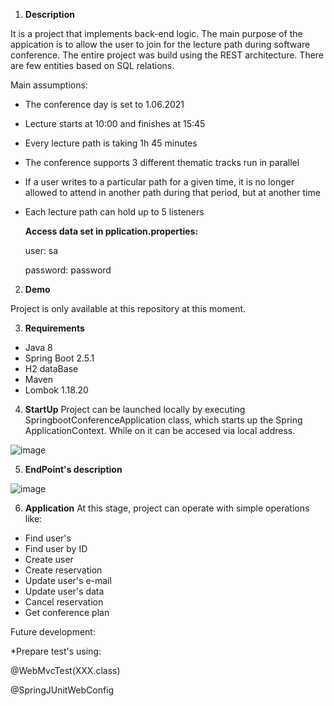 1. **Description**

  It is a project that implements back-end logic. The main purpose of the appication is to allow the user to join for the lecture path during software conference. The entire project was build using the REST architecture. There are few entities based on SQL relations.
  
Main assumptions:
* The conference  day is set to 1.06.2021
* Lecture starts at 10:00 and finishes at 15:45
* Every lecture path is taking 1h 45 minutes
* The conference supports 3 different thematic tracks run in parallel
* If a user writes to a particular path for a given time, it is no longer allowed to attend in another path during that period, but at another time
* Each lecture path can hold up to 5 listeners

  **Access data set in pplication.properties:**
 
  user: sa
  
  password: password

2. **Demo**

  Project is only available at this repository at this moment.
  
3. **Requirements**
* Java 8
* Spring Boot 2.5.1
* H2 dataBase
* Maven
* Lombok 1.18.20

4. **StartUp**
Project can be launched locally by executing SpringbootConferenceApplication class, which starts up the Spring ApplicationContext. While on it can be accesed via local address.

![image](https://user-images.githubusercontent.com/77328749/124913444-69caac80-dfef-11eb-9ddd-920f1aa67de9.png)

5. **EndPoint's description**

![image](https://user-images.githubusercontent.com/77328749/124915338-b57e5580-dff1-11eb-9545-93854e7f1a69.png)

6. **Application**
  At this stage, project can operate with simple operations like:
  
* Find user's
* Find user by ID
* Create user
* Create reservation
* Update user's e-mail
* Update user's data
* Cancel reservation
* Get conference plan
 
 Future development:
 
 *Prepare test's using:
 
  @WebMvcTest(XXX.class)
  
  @SpringJUnitWebConfig
